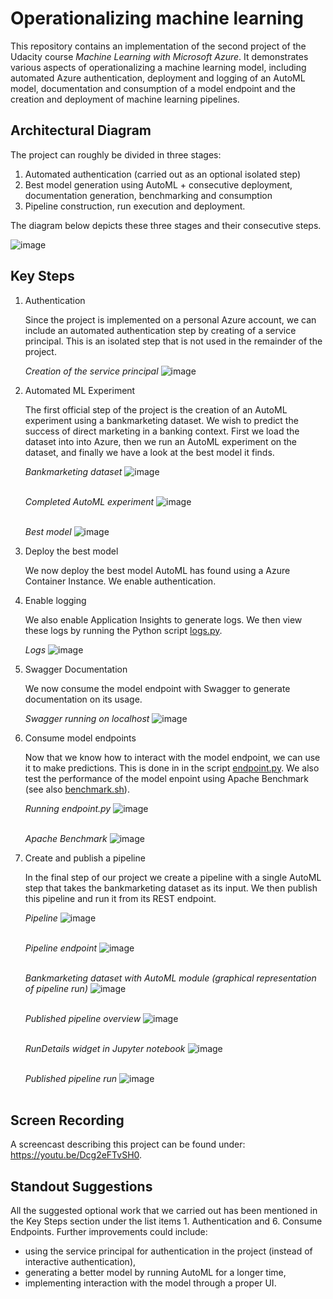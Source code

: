 # Operationalizing machine learning

This repository contains an implementation of the second project of the Udacity course *Machine Learning with Microsoft Azure*. It demonstrates various aspects of operationalizing a machine learning model, including automated Azure authentication, deployment and logging of an AutoML model, documentation and consumption of a model endpoint and the creation and deployment of machine learning pipelines.

## Architectural Diagram
The project can roughly be divided in three stages:
1. Automated authentication (carried out as an optional isolated step)
2. Best model generation using AutoML  + consecutive deployment, documentation generation, benchmarking and consumption
3. Pipeline construction, run execution and deployment. 

The diagram below depicts these three stages and their consecutive steps.

![image](../architecture/architecture.svg)

## Key Steps
1. Authentication
   
   Since the project is implemented on a personal Azure account, we can include an automated authentication step by creating of a service principal. This is an isolated step        that is not used in the remainder of the project.
   
   *Creation of the service principal*
   ![image](../screenshots/service_prinicipal.png)
2. Automated ML Experiment

   The first official step of the project is the creation of an AutoML experiment using a bankmarketing dataset. We wish to predict the success of direct marketing in a banking    context. First we load the dataset into into Azure, then we run an AutoML experiment on the dataset, and finally we have a look at the best model it finds.
   
   *Bankmarketing dataset*
   ![image](../screenshots/bankmarketing_dataset.png)
   <br></br>
   
   *Completed AutoML experiment*
   ![image](../screenshots/bankmarketing_data_automl.png)
   <br></br>
   
   *Best model*
   ![image](../screenshots/best_model.png)
3. Deploy the best model

   We now deploy the best model AutoML has found using a Azure Container Instance. We enable authentication.
4. Enable logging

   We also enable Application Insights to generate logs. We then view these logs by running the Python script [logs.py](./logs.py).
   
   *Logs*
   ![image](../screenshots/logs.png)
5. Swagger Documentation

   We now consume the model endpoint with Swagger to generate documentation on its usage.
   
   *Swagger running on localhost*
   ![image](../screenshots/swagger.png)
6. Consume model endpoints

   Now that we know how to interact with the model endpoint, we can use it to make predictions. This is done in in the script [endpoint.py](./endpoint.py). We also test the        performance of the model enpoint using Apache Benchmark (see also [benchmark.sh](./benchmark.sh)). 
   
   *Running endpoint.py*
   ![image](../screenshots/endpoint.png)
   <br></br>
   
   *Apache Benchmark*
   ![image](../screenshots/apache_bench.png)
7. Create and publish a pipeline

   In the final step of our project we create a pipeline with a single AutoML step that takes the bankmarketing dataset as its input. We then publish this pipeline and run it      from its REST endpoint.
   
   *Pipeline*
   ![image](../screenshots/pipeline.png)
   <br></br>
   
   *Pipeline endpoint*
   ![image](../screenshots/pipeline_end_point.png)
   <br></br>
   
   *Bankmarketing dataset with AutoML module (graphical representation of pipeline run)*
   ![image](../screenshots/bankmarketing_data_automl.png)
   <br></br>
   
   *Published pipeline overview*
   ![image](../screenshots/published_pipeline_overview.png)
   <br></br>
   
   *RunDetails widget in Jupyter notebook*
   ![image](../screenshots/run_details.png)
   <br></br>
   
   *Published pipeline run*
   ![image](../screenshots/pipeline_rest_end_point_run.png)
   <br></br>

## Screen Recording
A screencast describing this project can be found under: https://youtu.be/Dcg2eFTvSH0.

## Standout Suggestions
All the suggested optional work that we carried out has been mentioned in the Key Steps section under the list items  1. Authentication and 6. Consume Endpoints. Further improvements could include:
- using the service principal for authentication in the project (instead of interactive authentication),
- generating a better model by running AutoML for a longer time,
- implementing interaction with the model through a proper UI.
